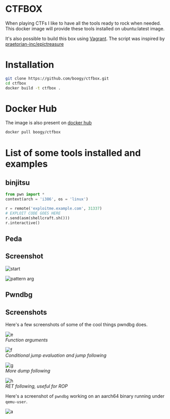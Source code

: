 CTFBOX
=======

When playing CTFs I like to have all the tools ready to rock when needed.
This docker image will provide these tools installed on ubuntu:latest image.

It's also possible to build this box using [Vagrant](https://www.vagrantup.com/).
The script was inspired by [praetorian-inc/epictreasure](https://github.com/praetorian-inc/epictreasure)

Installation
=============

```bash
git clone https://github.com/boogy/ctfbox.git
cd ctfbox
docker build -t ctfbox .
```

Docker Hub
==========

The image is also present on [docker hub](https://hub.docker.com/r/boogy/ctfbox/)

```bash
docker pull boogy/ctfbox
```

List of some tools installed and examples
=============================================

binjitsu
------------

```python
from pwn import *
context(arch = 'i386', os = 'linux')

r = remote('exploitme.example.com', 31337)
# EXPLOIT CODE GOES HERE
r.send(asm(shellcraft.sh()))
r.interactive()
```

Peda
------

## Screenshot
![start](http://i.imgur.com/P1BF5mp.png)

![pattern arg](http://i.imgur.com/W97OWRC.png)


Pwndbg
---------

## Screenshots

Here's a few screenshots of some of the cool things pwndbg does.

![e](caps/e.png?raw=1)  
*Function arguments*

![f](caps/f.png?raw=1)  
*Conditional jump evaluation and jump following*

![g](caps/g.png?raw=1)  
*More dump following*

![h](caps/h.png?raw=1)  
*RET following, useful for ROP*

Here's a screenshot of `pwndbg` working on an aarch64 binary running under `qemu-user`.

![a](caps/a.png?raw=1)


